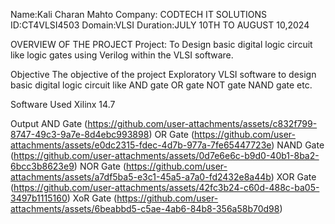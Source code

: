 Name:Kali Charan Mahto
Company: CODTECH IT SOLUTIONS
ID:CT4VLSI4503
Domain:VLSI
Duration:JULY 10TH TO AUGUST 10,2024

OVERVIEW OF THE PROJECT
Project: To Design basic digital logic circuit like logic gates using Verilog within the VLSI software.

Objective 
The objective of the project Exploratory VLSI software to design basic digital logic circuit like AND gate OR gate NOT gate NAND gate etc.

Software Used
Xilinx 14.7 

Output
AND Gate (https://github.com/user-attachments/assets/c832f799-8747-49c3-9a7e-8d4ebc993898)
OR Gate (https://github.com/user-attachments/assets/e0dc2315-fdec-4d7b-977a-7fe65447723e)
NAND Gate (https://github.com/user-attachments/assets/0d7e6e6c-b9d0-40b1-8ba2-6bcc3b8623e9)
NOR Gate (https://github.com/user-attachments/assets/a7df5ba5-e3c1-45a5-a7a0-fd2432e8a44b)
XOR Gate (https://github.com/user-attachments/assets/42fc3b24-c60d-488c-ba05-3497b1115160)
XoR Gate (https://github.com/user-attachments/assets/6beabbd5-c5ae-4ab6-84b8-356a58b70d98)






